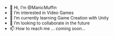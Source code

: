 - 👋 Hi, I’m @ManicMuffin
- 👀 I’m interested in Video Games
- 🌱 I’m currently learning Game Creation with Unity
- 💞️ I’m looking to collaborate in the future
- 📫 How to reach me ... coming soon...

<!---
ManicMuffin/ManicMuffin is a ✨ special ✨ repository because its `README.md` (this file) appears on your GitHub profile.
You can click the Preview link to take a look at your changes.
--->
